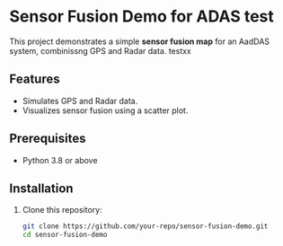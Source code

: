 # Sensor Fusion Demo for ADAS test

This project demonstrates a simple **sensor fusion map** for an AadDAS system, combinissng GPS and Radar data. testxx

## Features
- Simulates GPS and Radar data.
- Visualizes sensor fusion using a scatter plot.

## Prerequisites
- Python 3.8 or above

## Installation
1. Clone this repository:
   ```bash
   git clone https://github.com/your-repo/sensor-fusion-demo.git
   cd sensor-fusion-demo
